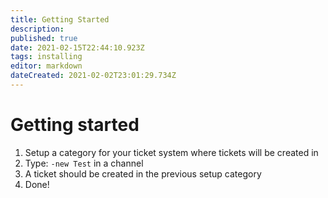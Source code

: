 ```yaml
---
title: Getting Started
description: 
published: true
date: 2021-02-15T22:44:10.923Z
tags: installing
editor: markdown
dateCreated: 2021-02-02T23:01:29.734Z
---
```


# Getting started
 1. Setup a category for your ticket system where tickets will be created in
 2. Type: `-new Test` in a channel
 3. A ticket should be created in the previous setup category
 4. Done!
 